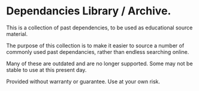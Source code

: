 # Dependancies Library / Archive.

This is a collection of past dependencies, to be used as educational source material.

The purpose of this collection is to make it easier to source a number of commonly used past dependancies, rather than endless searching online.

Many of these are outdated and are no longer supported. Some may not be stable to use at this present day.

Provided without warranty or guarantee. Use at your own risk.
